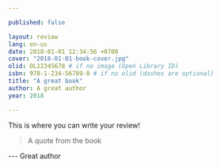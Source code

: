 ```yaml
---

published: false

layout: review
lang: en-us
date: 2018-01-01 12:34:56 +0700
cover: "2018-01-01-book-cover.jpg"
olid: OL12345678 # if no image (Open Library ID)
isbn: 978-1-234-56789-0 # if no olid (dashes are optional)
title: "A great book"
author: A great author
year: 2018

---
```


This is where you can write your review!

> A quote from the book

--- Great author
